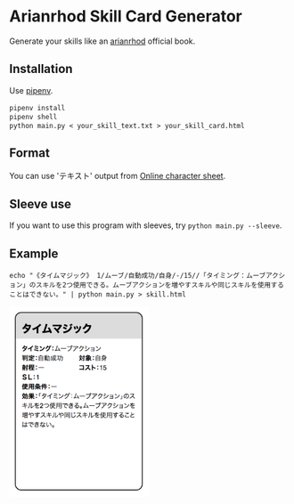 Arianrhod Skill Card Generator
====

Generate your skills like an [arianrhod](http://www.fear.co.jp/ari/) official book.

## Installation

Use [pipenv](https://pipenv-ja.readthedocs.io/ja/translate-ja/).

```
pipenv install
pipenv shell
python main.py < your_skill_text.txt > your_skill_card.html
```

## Format

You can use 'テキスト' output from [Online character sheet](https://charasheet.vampire-blood.net/).

## Sleeve use

If you want to use this program with sleeves, try `python main.py --sleeve`.

## Example

```
echo "《タイムマジック》 1/ムーブ/自動成功/自身/-/15//「タイミング：ムーブアクション」のスキルを2つ使用できる。ムーブアクションを増やすスキルや同じスキルを使用することはできない。" | python main.py > skill.html
```

<img src="sample.png" width=250>
